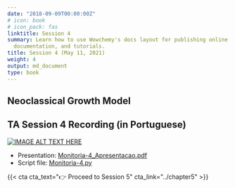 ```yaml
---
date: "2018-09-09T00:00:00Z"
# icon: book
# icon_pack: fas
linktitle: Session 4
summary: Learn how to use Wowchemy's docs layout for publishing online courses, software
  documentation, and tutorials.
title: Session 4 (May 11, 2021)
weight: 4
output: md_document
type: book
---
```




## Neoclassical Growth Model

## TA Session 4 Recording (in Portuguese)

[![IMAGE ALT TEXT HERE](https://img.youtube.com/vi/Bgk_43S8l6M/maxresdefault.jpg)](https://www.youtube.com/watch?v=Bgk_43S8l6M)

- Presentation: [Monitoria-4_Apresentacao.pdf](../Monitoria-4_Apresentacao.pdf)
- Script file: [Monitoria-4.py](../Monitoria-4.py)


{{< cta cta_text="👉 Proceed to Session 5" cta_link="../chapter5" >}}
